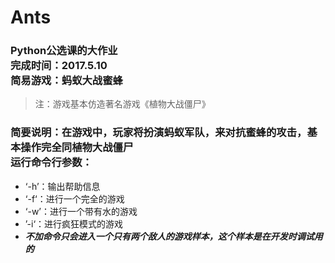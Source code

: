 # Ants

### Python公选课的大作业<br/>完成时间：2017.5.10<br/>简易游戏：蚂蚁大战蜜蜂<br/>
>注：游戏基本仿造著名游戏《植物大战僵尸》
### 简要说明：在游戏中，玩家将扮演蚂蚁军队，来对抗蜜蜂的攻击，基本操作完全同植物大战僵尸<br/>运行命令行参数：
* ‘-h’：输出帮助信息
* ‘-f‘：进行一个完全的游戏
* ‘-w’：进行一个带有水的游戏
* ’-i‘：进行疯狂模式的游戏
* ***不加命令只会进入一个只有两个敌人的游戏样本，这个样本是在开发时调试用的***